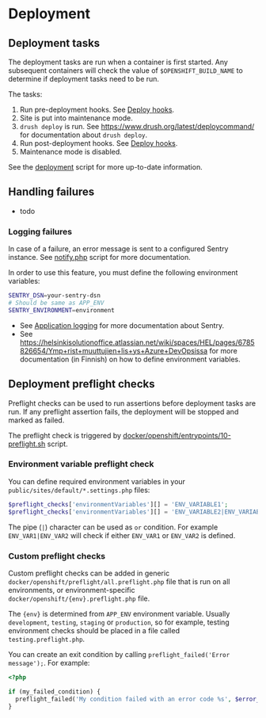 # Deployment

## Deployment tasks

The deployment tasks are run when a container is first started. Any subsequent containers will check the value of `$OPENSHIFT_BUILD_NAME` to determine if deployment tasks need to be run.

The tasks:

1. Run pre-deployment hooks. See [Deploy hooks](https://github.com/City-of-Helsinki/drupal-module-helfi-api-base/blob/main/documentation/deploy-hooks.md).
2. Site is put into maintenance mode.
3. `drush deploy` is run. See https://www.drush.org/latest/deploycommand/ for documentation about `drush deploy`.
4. Run post-deployment hooks. See [Deploy hooks](https://github.com/City-of-Helsinki/drupal-module-helfi-api-base/blob/main/documentation/deploy-hooks.md).
5. Maintenance mode is disabled.

See the [deployment](/docker/openshift/entrypoints/20-deploy.sh) script for more up-to-date information.

## Handling failures

- todo

### Logging failures

In case of a failure, an error message is sent to a configured Sentry instance. See [notify.php](/docker/openshift/notify.php) script for more documentation.

In order to use this feature, you must define the following environment variables:

```bash
SENTRY_DSN=your-sentry-dsn
# Should be same as APP_ENV
SENTRY_ENVIRONMENT=environment
```

- See [Application logging](/documentation/logging.md#application-logs) for more documentation about Sentry.
- See https://helsinkisolutionoffice.atlassian.net/wiki/spaces/HEL/pages/6785826654/Ymp+rist+muuttujien+lis+ys+Azure+DevOpsissa for more documentation (in Finnish) on how to define environment variables.

## Deployment preflight checks

Preflight checks can be used to run assertions before deployment tasks are run. If any preflight assertion fails, the deployment will be stopped and marked as failed.

The preflight check is triggered by [docker/openshift/entrypoints/10-preflight.sh](/docker/openshift/entrypoints/10-preflight.sh) script.

### Environment variable preflight check

You can define required environment variables in your `public/sites/default/*.settings.php` files:

```php
$preflight_checks['environmentVariables'][] = 'ENV_VARIABLE1';
$preflight_checks['environmentVariables'][] = 'ENV_VARIABLE2|ENV_VARIABLE3';
```

The pipe (`|`) character can be used as `or` condition. For example `ENV_VAR1|ENV_VAR2` will check if either `ENV_VAR1` or `ENV_VAR2` is defined.

### Custom preflight checks

Custom preflight checks can be added in generic `docker/openshift/preflight/all.preflight.php` file that is run on all environments, or environment-specific `docker/openshift/{env}.preflight.php` file.

The `{env}` is determined from `APP_ENV` environment variable. Usually `development`, `testing`, `staging` or `production`, so for example, testing environment checks should be placed in a file called `testing.preflight.php`.

You can create an exit condition by calling `preflight_failed('Error message');`. For example:
```php
<?php

if (my_failed_condition) {
  preflight_failed('My condition failed with an error code %s', $error_code);
}
```

